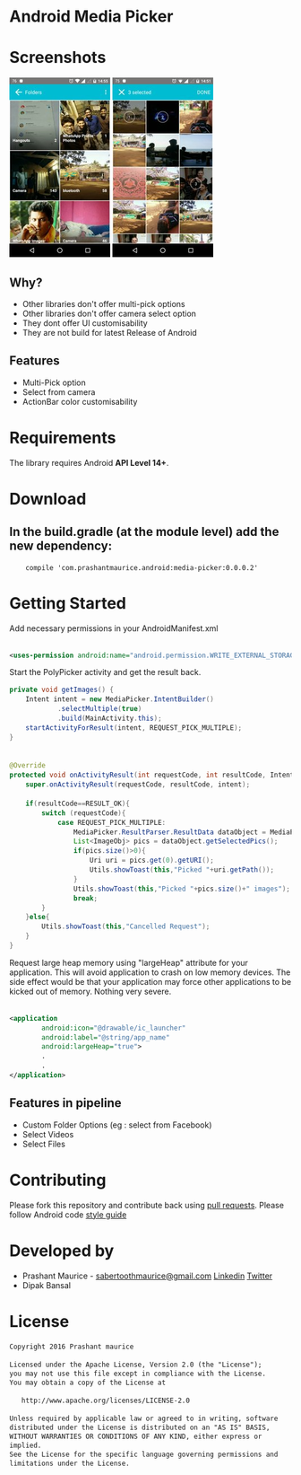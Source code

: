Android Media Picker
====================

# Screenshots
![Main screen](/screenshots/activity_folder.jpg) ![Menu closed](/screenshots/activity_subfolder.jpg)


## Why?
 * Other libraries don't offer multi-pick options
 * Other libraries don't offer camera select option
 * They dont offer UI customisability
 * They are not build for latest Release of Android
 
## Features
 * Multi-Pick option
 * Select from camera
 * ActionBar color customisability

# Requirements
The library requires Android **API Level 14+**.


# Download
## In the build.gradle (at the module level) add the new dependency:
```
    compile 'com.prashantmaurice.android:media-picker:0.0.0.2'
```

Getting Started
===============

Add necessary permissions in your AndroidManifest.xml
```xml

<uses-permission android:name="android.permission.WRITE_EXTERNAL_STORAGE" />
```

Start the PolyPicker activity and get the result back.

```java
private void getImages() {
    Intent intent = new MediaPicker.IntentBuilder()
            .selectMultiple(true)
            .build(MainActivity.this);
    startActivityForResult(intent, REQUEST_PICK_MULTIPLE);
}


@Override
protected void onActivityResult(int requestCode, int resultCode, Intent intent) {
	super.onActivityResult(requestCode, resultCode, intent);

	if(resultCode==RESULT_OK){
        switch (requestCode){
            case REQUEST_PICK_MULTIPLE:
                MediaPicker.ResultParser.ResultData dataObject = MediaPicker.ResultParser.parseResult(data);
                List<ImageObj> pics = dataObject.getSelectedPics();
                if(pics.size()>0){
                    Uri uri = pics.get(0).getURI();
                    Utils.showToast(this,"Picked "+uri.getPath());
                }
                Utils.showToast(this,"Picked "+pics.size()+" images");
                break;
        }
    }else{
        Utils.showToast(this,"Cancelled Request");
    }
}


```
 
Request large heap memory using "largeHeap" attribute for your application. This will avoid application to
crash on low memory devices. The side effect would be that your application may force
other applications to be kicked out of memory. Nothing very severe.

```xml

<application
		android:icon="@drawable/ic_launcher"
		android:label="@string/app_name"
		android:largeHeap="true">
		.
		.
</application>

```
 
## Features in pipeline
 * Custom Folder Options (eg : select from Facebook)
 * Select Videos
 * Select Files
 
Contributing
==============
 
 Please fork this repository and contribute back using [pull requests](https://github.com/prashantmaurice/AndroidMediaPicker/pulls).
 Please follow Android code [style guide](https://source.android.com/source/code-style.html)

 
Developed by
============
 
  * Prashant Maurice - <sabertoothmaurice@gmail.com> [Linkedin](https://in.linkedin.com/in/prashantmaurice) [Twitter](https://twitter.com/MauricePrashant)
  * Dipak Bansal


# License

```
Copyright 2016 Prashant maurice

Licensed under the Apache License, Version 2.0 (the "License");
you may not use this file except in compliance with the License.
You may obtain a copy of the License at

   http://www.apache.org/licenses/LICENSE-2.0

Unless required by applicable law or agreed to in writing, software
distributed under the License is distributed on an "AS IS" BASIS,
WITHOUT WARRANTIES OR CONDITIONS OF ANY KIND, either express or implied.
See the License for the specific language governing permissions and
limitations under the License.

```